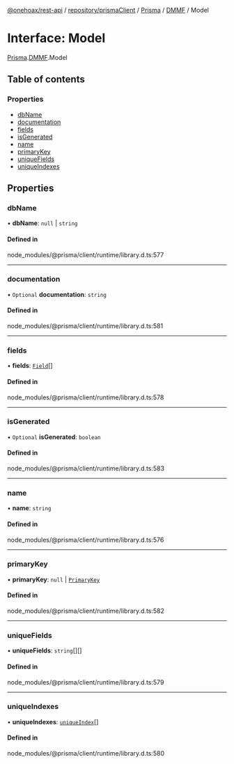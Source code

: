 [@onehoax/rest-api](../README.md) / [repository/prismaClient](../modules/repository_prismaClient.md) / [Prisma](../modules/repository_prismaClient.Prisma.md) / [DMMF](../modules/repository_prismaClient.Prisma.DMMF.md) / Model

# Interface: Model

[Prisma](../modules/repository_prismaClient.Prisma.md).[DMMF](../modules/repository_prismaClient.Prisma.DMMF.md).Model

## Table of contents

### Properties

- [dbName](repository_prismaClient.Prisma.DMMF.Model.md#dbname)
- [documentation](repository_prismaClient.Prisma.DMMF.Model.md#documentation)
- [fields](repository_prismaClient.Prisma.DMMF.Model.md#fields)
- [isGenerated](repository_prismaClient.Prisma.DMMF.Model.md#isgenerated)
- [name](repository_prismaClient.Prisma.DMMF.Model.md#name)
- [primaryKey](repository_prismaClient.Prisma.DMMF.Model.md#primarykey)
- [uniqueFields](repository_prismaClient.Prisma.DMMF.Model.md#uniquefields)
- [uniqueIndexes](repository_prismaClient.Prisma.DMMF.Model.md#uniqueindexes)

## Properties

### dbName

• **dbName**: ``null`` \| `string`

#### Defined in

node_modules/@prisma/client/runtime/library.d.ts:577

___

### documentation

• `Optional` **documentation**: `string`

#### Defined in

node_modules/@prisma/client/runtime/library.d.ts:581

___

### fields

• **fields**: [`Field`](repository_prismaClient.Prisma.DMMF.Field.md)[]

#### Defined in

node_modules/@prisma/client/runtime/library.d.ts:578

___

### isGenerated

• `Optional` **isGenerated**: `boolean`

#### Defined in

node_modules/@prisma/client/runtime/library.d.ts:583

___

### name

• **name**: `string`

#### Defined in

node_modules/@prisma/client/runtime/library.d.ts:576

___

### primaryKey

• **primaryKey**: ``null`` \| [`PrimaryKey`](repository_prismaClient.Prisma.DMMF.PrimaryKey.md)

#### Defined in

node_modules/@prisma/client/runtime/library.d.ts:582

___

### uniqueFields

• **uniqueFields**: `string`[][]

#### Defined in

node_modules/@prisma/client/runtime/library.d.ts:579

___

### uniqueIndexes

• **uniqueIndexes**: [`uniqueIndex`](repository_prismaClient.Prisma.DMMF.uniqueIndex.md)[]

#### Defined in

node_modules/@prisma/client/runtime/library.d.ts:580
